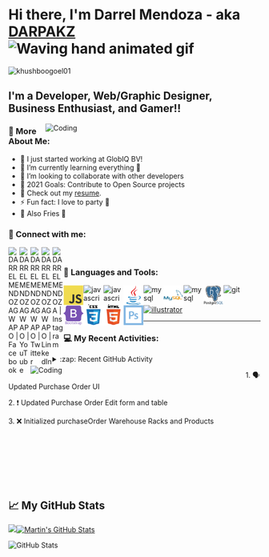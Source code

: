 <h1>Hi there, I'm Darrel Mendoza - aka <a href="https://www.facebook.com/darrel.mendoza.12/">DARPAKZ</a>
         <img src="https://raw.githubusercontent.com/nixin72/nixin72/master/wave.gif" 
         alt="Waving hand animated gif"
         height="45"
         width="45" </>  
         </h1>        
<p align="left"> <img src="https://komarev.com/ghpvc/?username=khushboogoel01&label=Profile%20views&color=129e00&style=plastic" alt="khushboogoel01" /></p>

## I'm a Developer, Web/Graphic Designer, Business Enthusiast, and Gamer!!

<img align="right" alt="Coding" width="430" src="https://cdn.dribbble.com/users/1663650/screenshots/7229818/media/3f830cdb4791bd82ccec36aea3f1666b.gif">

### 🧐 More About Me:

- 🔭 I just started working at GlobIQ BV!
- 🌱 I’m currently learning everything 🤣
- 👯 I’m looking to collaborate with other developers
- 🥅 2021 Goals: Contribute to Open Source projects
- 📙 Check out my <a href="https://drive.google.com/file/d/1ziNKOxAxymfoQenjY9D7_DJFUIgZtirN/view?usp=sharing">resume</a>.
- ⚡ Fun fact: I love to party 🎉
- 🍟 Also Fries 🤤 

### 🤝 Connect with me:

[<img align="left" alt="DARRELMENDOZAGWAPO | Facebook" width="22px" src="https://cdn2.iconfinder.com/data/icons/social-icons-grey/512/FB-512.png" />][facebook]
[<img align="left" alt="DARRELMENDOZAGWAPO | YouTube" width="22px" src="https://cdn2.iconfinder.com/data/icons/social-icons-grey/512/YOUTUBE-512.png" />][youtube]
[<img align="left" alt="DARRELMENDOZAGWAPO | Twitter" width="22px" src="https://cdn2.iconfinder.com/data/icons/social-icons-grey/512/TWITTER-128.png" />][twitter]
[<img align="left" alt="DARRELMENDOZAGWAPO | LinkedIn" width="22px" src="https://cdn2.iconfinder.com/data/icons/social-icons-grey/512/LINKEDIN-512.png" />][linkedin]
[<img align="left" alt="DARRELMENDOZA | Instagram" width="22px" src="https://cdn2.iconfinder.com/data/icons/social-icons-grey/512/INSTAGRAM-512.png" />][instagram]

<br>

### 🔨 Languages and Tools:


<a href="https://developer.mozilla.org/en-US/docs/Web/JavaScript" target="_blank"> <img src="https://raw.githubusercontent.com/devicons/devicon/master/icons/javascript/javascript-original.svg" align="left" alt="javascript" width="40" height="40"/></a>
<a href="https://angular.io/" target="_blank"> <img src="https://www.vectorlogo.zone/logos/angular/angular-icon.svg" align="left" alt="javascript" width="40" height="40"/></a>
<a href="https://ionicframework.com/docs/" target="_blank"> <img src="https://www.vectorlogo.zone/logos/ionicframework/ionicframework-icon.svg" align="left" alt="javascript" width="40" height="40"/></a>
<a href="https://www.java.com" target="_blank"> <img src="https://raw.githubusercontent.com/devicons/devicon/master/icons/java/java-original.svg" align="left" alt="java" width="40" height="40"/> </a> 
<a href="https://www.mysql.com/" target="_blank"> <img src="https://www.vectorlogo.zone/logos/php/php-icon.svg" align="left" alt="mysql" width="40" height="40"/> </a> 
<a href="https://www.mysql.com/" target="_blank"> <img src="https://raw.githubusercontent.com/devicons/devicon/master/icons/mysql/mysql-original-wordmark.svg" align="left" alt="mysql" width="40" height="40"/> </a> 
<a href="https://www.mysql.com/" target="_blank"> <img src="https://www.vectorlogo.zone/logos/phpmyadmin/phpmyadmin-icon.svg" align="left" alt="mysql" width="40" height="40"/> </a> 
<a href="https://www.postgresql.org" target="_blank"> <img src="https://raw.githubusercontent.com/devicons/devicon/master/icons/postgresql/postgresql-original-wordmark.svg" align="left" alt="postgresql" width="40" height="40"/> </a> 
<a href="https://git-scm.com/" target="_blank"> <img src="https://www.vectorlogo.zone/logos/git-scm/git-scm-icon.svg" align="left" alt="git" width="40" height="40"/> </a> 
<a href="https://getbootstrap.com" target="_blank"> <img src="https://raw.githubusercontent.com/devicons/devicon/master/icons/bootstrap/bootstrap-plain-wordmark.svg" align="left" alt="bootstrap" width="40" height="40"/> </a>
<a href="https://www.w3schools.com/css/" target="_blank"> <img src="https://raw.githubusercontent.com/devicons/devicon/master/icons/css3/css3-original-wordmark.svg" align="left" alt="css3" width="40" height="40"/> </a> 
<a href="https://www.w3.org/html/" target="_blank"> <img src="https://raw.githubusercontent.com/devicons/devicon/master/icons/html5/html5-original-wordmark.svg" align="left" alt="html5" width="40" height="40"/> </a> 
<a href="https://www.photoshop.com/en" target="_blank"> <img src="https://raw.githubusercontent.com/devicons/devicon/master/icons/photoshop/photoshop-line.svg" align="left" alt="photoshop" width="40" height="40"/> </a> 
<a href="https://www.adobe.com/in/products/illustrator.html" target="_blank"> <img src="https://www.vectorlogo.zone/logos/adobe_illustrator/adobe_illustrator-icon.svg" alt="illustrator" width="40" height="40"/> </a>



---

<img align="left" alt="Coding" width="430" src="https://cdn.dribbble.com/users/2429167/screenshots/6377539/gif.gif">

              
<p> </p>
<p>
 
       
      
### 💻 My Recent Activities:
         
<details>
 <summary>:zap: Recent GitHub Activity</summary> </details> </p>
<!--START_SECTION:activity-->
<p><p>    </p>1. 🗣 Updated Purchase Order UI </p>
<p><p>    </p>2. ❗️ Updated Purchase Order Edit form and table </p>
<p><p>    </p>3. ❌ Initialized purchaseOrder Warehouse Racks and Products </p>
<!--END_SECTION:activity-->
<br></br>
<br></br>
<br></br>

## 📈 My GitHub Stats
<a href="https://github.com/DarrelMendoza/DarrelMendoza">
  <img align="center" src="https://github-readme-stats.vercel.app/api?username=DarrelMendoza&theme=material-palenight" alt="Martin's GitHub Stats" />
</a>

<a href="https://github.com/DarrelMendoza/DarrelMendoza">
      
</a>
 <img align="left" src="https://github-readme-stats.vercel.app/api/top-langs/?username=DarrelMendoza&theme=material-palenight" />           

<p> </p>

![GitHub Stats](https://github-readme-streak-stats.herokuapp.com/?user=darrelmendoza&theme=material-palenight)





[facebook]: https://www.facebook.com/darrel.mendoza.12/material-palenight
[course]: http://vsCodeHero.com
[twitter]: https://twitter.com/darpaxx?fbclid=IwAR3oOpNqVUi_10w3HBMQVJQ0iYfxeAS5WjpWsx5Vno72W2cFfF88YFWC8AE
[youtube]: https://www.youtube.com/channel/UCXb-h3Z01lzIQxxKI9J9Ixw
[instagram]: https://www.instagram.com/darpaaax/?fbclid=IwAR0dYKFQ7sP7CqMb1X_a5NYkT9f4Z2G5VPuifQaO4XpC78pF6IbU3stGGeo
[linkedin]: https://www.linkedin.com/in/darrel-mendoza-655672211/
[webdevplaylist]: https://github.com/DarrelMendoza
[jsplaylist]: https://www.youtube.com/playlist?list=PLkwxH9e_vrALRJKu7wfXby3MKeflhTu6B
[cssplaylist]: https://www.youtube.com/playlist?list=PLkwxH9e_vrALSdvZuEh6gqQdmDoDIoqz4
[reactplaylist]: https://www.youtube.com/playlist?list=PLkwxH9e_vrAK4TdffpxKY3QGyHCpxFcQ0

